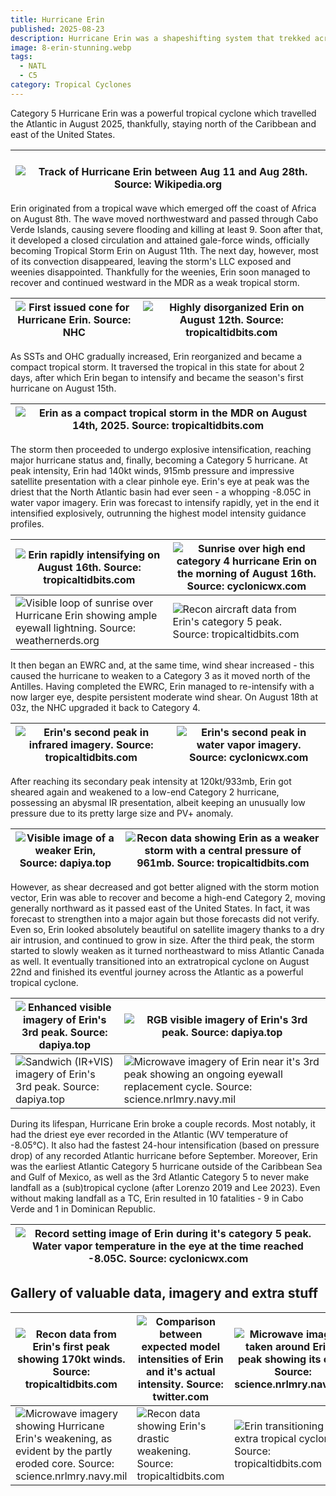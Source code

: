 ```yaml
---
title: Hurricane Erin
published: 2025-08-23
description: Hurricane Erin was a shapeshifting system that trekked across the open north Atlantic with minimal damage.
image: 8-erin-stunning.webp
tags:
  - NATL
  - C5
category: Tropical Cyclones
---
```

Category 5 Hurricane Erin was a powerful tropical cyclone which travelled the Atlantic in August 2025, thankfully, staying north of the Caribbean and east of the United States.

| <br>![Track of Hurricane Erin between Aug 11 and Aug 28th. Source: Wikipedia.org](34-erin-path.webp)<br> |
| ------------------------------------------------------------------------------------------------------- |

Erin originated from a tropical wave which emerged off the coast of Africa on August 8th. The wave moved northwestward and passed through Cabo Verde Islands, causing severe flooding and killing at least 9. Soon after that, it developed a closed circulation and attained gale-force winds, officially becoming Tropical Storm Erin on August 11th. The next day, however, most of its convection disappeared, leaving the storm's LLC exposed and weenies disappointed. Thankfully for the weenies, Erin soon managed to recover and continued westward in the MDR as a weak tropical storm.


| ![First issued cone for Hurricane Erin. Source: NHC](1-erin-cone.webp) | ![Highly disorganized Erin on August 12th. Source: tropicaltidbits.com](5-erin-weak.webp) |
| --------------------------------------------------------------------- | ---------------------------------------------------------------------------------------- |


As SSTs and OHC gradually increased, Erin reorganized and became a compact tropical storm. It traversed the tropical in this state for about 2 days, after which Erin began to intensify and became the season's first hurricane on August 15th.

| ![Erin as a compact tropical storm in the MDR on August 14th, 2025. Source: tropicaltidbits.com](6-erin-restrengthening.webp) |
| ---------------------------------------------------------------------------------------------------------------------------- |

The storm then proceeded to undergo explosive intensification, reaching major hurricane status and, finally, becoming a Category 5 hurricane. At peak intensity, Erin had 140kt winds, 915mb pressure and impressive satellite presentation with a clear pinhole eye. Erin's eye at peak was the driest that the North Atlantic basin had ever seen - a whopping -8.05C in water vapor imagery. Erin was forecast to intensify rapidly, yet in the end it intensified explosively, outrunning the highest model intensity guidance profiles.

| ![Erin rapidly intensifying on August 16th. Source: tropicaltidbits.com](7-erin-ri.webp)                                         | ![Sunrise over high end category 4 hurricane Erin on the morning of August 16th. Source: cyclonicwx.com](9-erin-stunning.webp) |
| ------------------------------------------------------------------------------------------------------------------------------- | ----------------------------------------------------------------------------------------------------------------------------- |
| ![Visible loop of sunrise over Hurricane Erin showing ample eyewall lightning. Source: weathernerds.org](11-erin-lightning.webp) | ![Recon aircraft data from Erin's category 5 peak. Source: tropicaltidbits.com](28-erin-peak-recon.webp)           |

It then began an EWRC and, at the same time, wind shear increased - this caused the hurricane to weaken to a Category 3 as it moved north of the Antilles. Having completed the EWRC, Erin managed to re-intensify with a now larger eye, despite persistent moderate wind shear. On August 18th at 03z, the NHC upgraded it back to Category 4. 

| ![Erin's second peak in infrared imagery. Source: tropicaltidbits.com](16-erin-second-peak.webp) | ![Erin's second peak in water vapor imagery. Source: cyclonicwx.com](17-erin-second-peak-wv.webp) |
| ----------------------------------------------------------------------------------------------- | ------------------------------------------------------------------------------------------------ |
After reaching its secondary peak intensity at 120kt/933mb, Erin got sheared again and weakened to a low-end Category 2 hurricane, possessing an abysmal IR presentation, albeit keeping an unusually low pressure due to its pretty large size and PV+ anomaly. 

| ![Visible image of a weaker Erin, Source: dapiya.top](20-erin-weak.webp) | ![Recon data showing Erin as a weaker storm with a central pressure of 961mb. Source: tropicaltidbits.com](21-erin-recon.webp) |
| ----------------------------------------------------------------------- | ----------------------------------------------------------------------------------------------------------------------------- |

However, as shear decreased and got better aligned with the storm motion vector, Erin was able to recover and become a high-end Category 2, moving generally northward as it passed east of the United States. In fact, it was forecast to strengthen into a major again but those forecasts did not verify. Even so, Erin looked absolutely beautiful on satellite imagery thanks to a dry air intrusion, and continued to grow in size. After the third peak, the storm started to slowly weaken as it turned northeastward to miss Atlantic Canada as well. It eventually transitioned into an extratropical cyclone on August 22nd and finished its eventful journey across the Atlantic as a powerful tropical cyclone.


| ![Enhanced visible imagery of Erin's 3rd peak. Source: dapiya.top](23-erin-cinnamon.webp)  | ![RGB visible imagery of Erin's 3rd peak. Source: dapiya.top](24-erin-cinnamon.webp)                                                                     |
| ----------------------------------------------------------------------------------------------------- | ------------------------------------------------------------------------------------------------------------------------------------------------------------------- |
| ![Sandwich (IR+VIS) imagery of Erin's 3rd peak. Source: dapiya.top](25-erin-cinnamon.webp) | ![Microwave imagery of Erin near it's 3rd peak showing an ongoing eyewall replacement cycle. Source: science.nrlmry.navy.mil](26-erin-ewrc-attempt.webp) |

During its lifespan, Hurricane Erin broke a couple records. Most notably, it had the driest eye ever recorded in the Atlantic (WV temperature of -8.05℃). It also had the fastest 24-hour intensification (based on pressure drop) of any recorded Atlantic hurricane before September. Moreover, Erin was the earliest Atlantic Category 5 hurricane outside of the Caribbean Sea and Gulf of Mexico, as well as the 3rd Atlantic Category 5 to never make landfall as a (sub)tropical cyclone (after Lorenzo 2019 and Lee 2023). Even without making landfall as a TC, Erin resulted in 10 fatalities - 9 in Cabo Verde and 1 in Dominican Republic.

| ![Record setting image of Erin during it's category 5 peak. Water vapor temperature in the eye at the time reached -8.05C. Source: cyclonicwx.com](13-erin-record-wv.webp) |
| ------------------------------------------------------------------------------------------------------------------------------------------------------------------------- |

## Gallery of valuable data, imagery and extra stuff

| ![Recon data from Erin's first peak showing 170kt winds. Source: tropicaltidbits.com](recon-c5.webp)                               | ![Comparison between expected model intensities of Erin and it's actual intensity. Source: twitter.com](14-erin-verification.webp) | ![Microwave imagery taken around Erin's peak showing its core. Source: science.nrlmry.navy.mil](10-erin-mw.webp) |
| ------------------------------------------------------------------------------------------------------------------------------------------------------ | --------------------------------------------------------------------------------------------------------------------------------- | --------------------------------------------------------------------------------------------------------------- |
| ![Microwave imagery showing Hurricane Erin's weakening, as evident by the partly eroded core. Source: science.nrlmry.navy.mil](19-erin-weakening.webp) | ![Recon data showing Erin's drastic weakening. Source: tropicaltidbits.com](22-erin-recon-weak.webp)                   | ![Erin transitioning to an extra tropical cyclone. Source: tropicaltidbits.com](27-erin-ext.webp)    |

